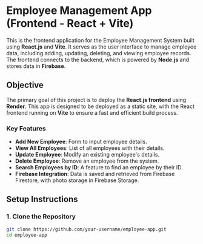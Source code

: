 # Employee Management App (Frontend - React + Vite)

This is the frontend application for the Employee Management System built using **React.js** and **Vite**. It serves as the user interface to manage employee data, including adding, updating, deleting, and viewing employee records. The frontend connects to the backend, which is powered by **Node.js** and stores data in **Firebase**.

## Objective

The primary goal of this project is to deploy the **React.js frontend** using **Render**. This app is designed to be deployed as a static site, with the React frontend running on **Vite** to ensure a fast and efficient build process.

### Key Features

- **Add New Employee**: Form to input employee details.
- **View All Employees**: List of all employees with their details.
- **Update Employee**: Modify an existing employee's details.
- **Delete Employee**: Remove an employee from the system.
- **Search Employees by ID**: A feature to find an employee by their ID.
- **Firebase Integration**: Data is saved and retrieved from Firebase Firestore, with photo storage in Firebase Storage.

## Setup Instructions

### 1. **Clone the Repository**

```bash
git clone https://github.com/your-username/employee-app.git
cd employee-app

